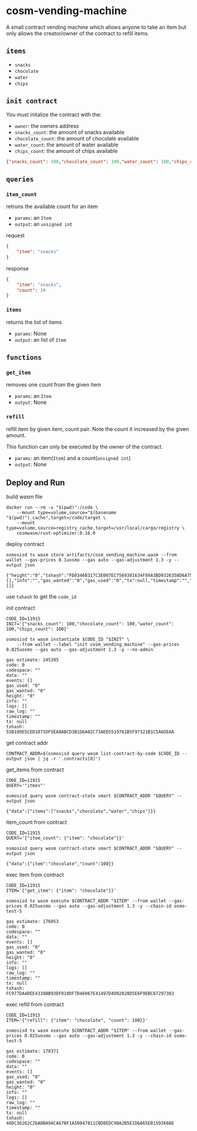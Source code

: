 # cosm-vending-machine

A small contract vending machine which allows anyone to take an item but only 
allows the creator/owner of the contract to refill items.

`items`
--
- `snacks`
- `chocolate`
- `water`
- `chips`

`init contract`
--
You must initalize the contract with the:
- `owner`: the owners address 
- `snacks_count`: the amount of snacks available
- `chocolate_count`: the amount of chocolate available
- `water_count`: the amount of water available
- `chips_count`: the amount of chips available

```json 
{"snacks_count": 100,"chocolate_count": 100,"water_count": 100,"chips_count": 100}
```

`queries`
--
### `item_count`
retruns the available count for an item

- `params`: an `Item`
- `output`: an `unsigned int`

request
```json 
{
    "item": "snacks"
}
```

response
```json 
{
    "item": "snacks",
    "count": 10
}
```

### `items`
returns the list of items

- `params`: None
- `output`: an list of `Item`

`functions`
--
### `get_item`
removes one count from the given item

- `params`: an `Item`
- `output`: None

### `refill`
refill item by given item, count pair. Note the count it increased by the given
amount.

This function can only be executed by the owner of the contract.

- `params`: an item(`Item`) and a count(`unsigned int`)
- `output`: None


Deploy and Run
--

build wasm file
```
docker run --rm -v "$(pwd)":/code \
    --mount type=volume,source="$(basename "$(pwd)")_cache",target=/code/target \
    --mount type=volume,source=registry_cache,target=/usr/local/cargo/registry \
    cosmwasm/rust-optimizer:0.16.0
```

deploy contract
```
osmosisd tx wasm store artifacts/cosm_vending_machine.wasm --from wallet --gas-prices 0.1uosmo --gas auto --gas-adjustment 1.3 -y --output json

{"height":"0","txhash":"FD0346B317C3E007EC7569381634F89A3BD9326358D6A751FE3EBC19C9C7CC23","codespace":"","code":0,"data":"","raw_log":"","logs":[],"info":"","gas_wanted":"0","gas_used":"0","tx":null,"timestamp":"","events":[]}
```

use `txhash` to get the `code_id`

init contract
```
CODE_ID=11915
INIT='{"snacks_count": 100,"chocolate_count": 100,"water_count": 100,"chips_count": 100}'

osmosisd tx wasm instantiate $CODE_ID "$INIT" \
    --from wallet --label "init cosm_vending_machine" --gas-prices 0.025uosmo --gas auto --gas-adjustment 1.3 -y --no-admin

gas estimate: 245395
code: 0
codespace: ""
data: ""
events: []
gas_used: "0"
gas_wanted: "0"
height: "0"
info: ""
logs: []
raw_log: ""
timestamp: ""
tx: null
txhash: 55B109E5CED1075DF5EA8ABCD3B1D6A02C73AED5519761B5F97321B1C5A6DEAA
```

get contract addr
```
CONTRACT_ADDR=$(osmosisd query wasm list-contract-by-code $CODE_ID --output json | jq -r '.contracts[0]')
```

get_items from contract
```
CODE_ID=11915
QUERY='"itmes"'

osmosisd query wasm contract-state smart $CONTRACT_ADDR "$QUERY" --output json

{"data":{"items":["snacks","chocolate","water","chips"]}}
```

item_count from contract
```
CODE_ID=11915
QUERY='{"item_count": {"item": "chocolate"}}'

osmosisd query wasm contract-state smart $CONTRACT_ADDR "$QUERY" --output json

{"data":{"item":"chocolate","count":100}}
```

exec item from contract
```
CODE_ID=11915
ITEM='{"get_item": {"item": "chocolate"}}'

osmosisd tx wasm execute $CONTRACT_ADDR "$ITEM" --from wallet --gas-prices 0.025uosmo --gas auto --gas-adjustment 1.3 -y --chain-id osmo-test-5

gas estimate: 176053
code: 0
codespace: ""
data: ""
events: []
gas_used: "0"
gas_wanted: "0"
height: "0"
info: ""
logs: []
raw_log: ""
timestamp: ""
tx: null
txhash: FC977DA4DEE4338BB93DF010DF7D46067E41497D4D02028D5E6F9EBC67297383
```

exec refill from contract
```
CODE_ID=11915
ITEM='{"refill": {"item": "chocolate", "count": 100}}'

osmosisd tx wasm execute $CONTRACT_ADDR "$ITEM" --from wallet --gas-prices 0.025uosmo --gas auto --gas-adjustment 1.3 -y --chain-id osmo-test-5

gas estimate: 178371
code: 0
codespace: ""
data: ""
events: []
gas_used: "0"
gas_wanted: "0"
height: "0"
info: ""
logs: []
raw_log: ""
timestamp: ""
tx: null
txhash: 46DC36262C26A0BA9ACA67BF1A50847811CBD8EDC90A2B5E1D6A65EB159366BE
```
